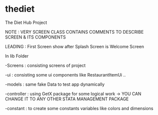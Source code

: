 # thediet
The Diet Hub Project

 NOTE : VERY SCREEN CLASS CONTAINS COMMENTS TO DESCRIBE SCREEN & ITS COMPONENTS

LEADING : First Screen show after Splash Screen is Welcome Screen

In lib Folder

 -Screens : consisting screens of project 
 
 -ui : consisting some ui components like RestaurantItemUi .. 
 
 -models : same fake Data to test app dynamically
 
 -controller : using GetX package for some logical work -> YOU CAN CHANGE IT TO ANY OTHER STATA MANAGEMENT PACKAGE
 
 -constant : to create some constants variables like colors and dimensions

